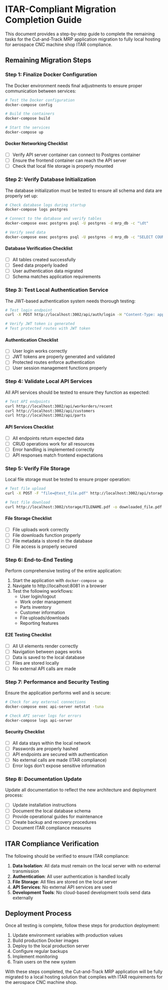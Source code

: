 # ITAR-Compliant Migration Completion Guide

This document provides a step-by-step guide to complete the remaining tasks for the Cut-and-Track MRP application migration to fully local hosting for aerospace CNC machine shop ITAR compliance.

## Remaining Migration Steps

### Step 1: Finalize Docker Configuration

The Docker environment needs final adjustments to ensure proper communication between services:

```bash
# Test the Docker configuration
docker-compose config

# Build the containers
docker-compose build

# Start the services
docker-compose up
```

#### Docker Networking Checklist
- [ ] Verify API server container can connect to Postgres container
- [ ] Ensure the frontend container can reach the API server
- [ ] Check that local file storage is properly mounted

### Step 2: Verify Database Initialization

The database initialization must be tested to ensure all schema and data are properly set up:

```bash
# Check database logs during startup
docker-compose logs postgres

# Connect to the database and verify tables
docker-compose exec postgres psql -U postgres -d mrp_db -c "\dt"

# Verify seed data
docker-compose exec postgres psql -U postgres -d mrp_db -c "SELECT COUNT(*) FROM users"
```

#### Database Verification Checklist
- [ ] All tables created successfully
- [ ] Seed data properly loaded
- [ ] User authentication data migrated
- [ ] Schema matches application requirements

### Step 3: Test Local Authentication Service

The JWT-based authentication system needs thorough testing:

```bash
# Test login endpoint
curl -X POST http://localhost:3002/api/auth/login -H "Content-Type: application/json" -d '{"email":"admin@precisionflow.us","password":"your_test_password"}'

# Verify JWT token is generated
# Test protected routes with JWT token
```

#### Authentication Checklist
- [ ] User login works correctly
- [ ] JWT tokens are properly generated and validated
- [ ] Protected routes enforce authentication
- [ ] User session management functions properly

### Step 4: Validate Local API Services

All API services should be tested to ensure they function as expected:

```bash
# Test API endpoints
curl http://localhost:3002/api/workorders/recent
curl http://localhost:3002/api/customers
curl http://localhost:3002/api/parts
```

#### API Services Checklist
- [ ] All endpoints return expected data
- [ ] CRUD operations work for all resources
- [ ] Error handling is implemented correctly
- [ ] API responses match frontend expectations

### Step 5: Verify File Storage

Local file storage must be tested to ensure proper operation:

```bash
# Test file upload
curl -X POST -F "file=@test_file.pdf" http://localhost:3002/api/storage/upload -H "Authorization: Bearer YOUR_JWT_TOKEN"

# Test file download
curl http://localhost:3002/storage/FILENAME.pdf -o downloaded_file.pdf
```

#### File Storage Checklist
- [ ] File uploads work correctly
- [ ] File downloads function properly
- [ ] File metadata is stored in the database
- [ ] File access is properly secured

### Step 6: End-to-End Testing

Perform comprehensive testing of the entire application:

1. Start the application with `docker-compose up`
2. Navigate to http://localhost:8081 in a browser
3. Test the following workflows:
   - User login/logout
   - Work order management
   - Parts inventory
   - Customer information
   - File uploads/downloads
   - Reporting features
   
#### E2E Testing Checklist
- [ ] All UI elements render correctly
- [ ] Navigation between pages works
- [ ] Data is saved to the local database
- [ ] Files are stored locally
- [ ] No external API calls are made

### Step 7: Performance and Security Testing

Ensure the application performs well and is secure:

```bash
# Check for any external connections
docker-compose exec api-server netstat -tuna

# Check API server logs for errors
docker-compose logs api-server
```

#### Security Checklist
- [ ] All data stays within the local network
- [ ] Passwords are properly hashed
- [ ] API endpoints are secured with authentication
- [ ] No external calls are made (ITAR compliance)
- [ ] Error logs don't expose sensitive information

### Step 8: Documentation Update

Update all documentation to reflect the new architecture and deployment process:

- [ ] Update installation instructions
- [ ] Document the local database schema
- [ ] Provide operational guides for maintenance
- [ ] Create backup and recovery procedures
- [ ] Document ITAR compliance measures

## ITAR Compliance Verification

The following should be verified to ensure ITAR compliance:

1. **Data Isolation**: All data must remain on the local server with no external transmission
2. **Authentication**: All user authentication is handled locally
3. **File Storage**: All files are stored on the local server
4. **API Services**: No external API services are used
5. **Development Tools**: No cloud-based development tools send data externally

## Deployment Process

Once all testing is complete, follow these steps for production deployment:

1. Update environment variables with production values
2. Build production Docker images
3. Deploy to the local production server
4. Configure regular backups
5. Implement monitoring
6. Train users on the new system

With these steps completed, the Cut-and-Track MRP application will be fully migrated to a local hosting solution that complies with ITAR requirements for the aerospace CNC machine shop.
